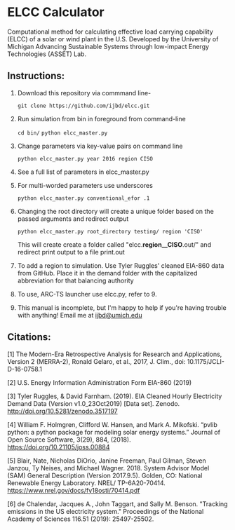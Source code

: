 ELCC Calculator
===============

Computational method for calculating effective load carrying capability (ELCC) of a solar or wind plant in the U.S. Developed by the University of Michigan Advancing Sustainable Systems through low-impact Energy Technologies (ASSET) Lab.

Instructions:
-------------

1. Download this repository via commmand line- 

    `git clone https://github.com/ijbd/elcc.git`


2. Run simulation from bin in foreground from command-line

    `cd bin/`
    `python elcc_master.py`

3. Change parameters via key-value pairs on command line

    `python elcc_master.py year 2016 region CISO`

4. See a full list of parameters in elcc_master.py

5. For multi-worded parameters use underscores

    `python elcc_master.py conventional_efor .1`

6. Changing the root directory will create a unique folder based on the passed arguments and redirect output

    `python elcc_master.py root_directory testing/ region 'CISO'`

    This will create create a folder called "elcc.__region__CISO__.out/" and redirect print output to a file print.out

7. To add a region to simulation. Use Tyler Ruggles' cleaned EIA-860 data from GitHub. Place it in the demand folder with the capitalized abbreviation for that balancing authority

8. To use, ARC-TS launcher use elcc.py, refer to 9.

9. This manual is incomplete, but I'm happy to help if you're having trouble with anything! Email me at ijbd@umich.edu

Citations:
----------

[1] The Modern-Era Retrospective Analysis for Research and Applications, Version 2 (MERRA-2), Ronald Gelaro, et al., 2017, J. Clim., doi: 10.1175/JCLI-D-16-0758.1

[2] U.S. Energy Information Administration Form EIA-860 (2019)

[3] Tyler Ruggles, & David Farnham. (2019). EIA Cleaned Hourly Electricity Demand Data (Version v1.0_23Oct2019) [Data set]. Zenodo. http://doi.org/10.5281/zenodo.3517197

[4] William F. Holmgren, Clifford W. Hansen, and Mark A. Mikofski. “pvlib python: a python package for modeling solar energy systems.” Journal of Open Source Software, 3(29), 884, (2018). https://doi.org/10.21105/joss.00884

[5] Blair, Nate, Nicholas DiOrio, Janine Freeman, Paul Gilman, Steven Janzou, Ty Neises, and Michael Wagner. 2018. System Advisor Model (SAM) General Description (Version 2017.9.5). Golden, CO: National Renewable Energy Laboratory. NREL/ TP-6A20-70414. https://www.nrel.gov/docs/fy18osti/70414.pdf

[6] de Chalendar, Jacques A., John Taggart, and Sally M. Benson. "Tracking emissions in the US electricity system." Proceedings of the National Academy of Sciences 116.51 (2019): 25497-25502.
